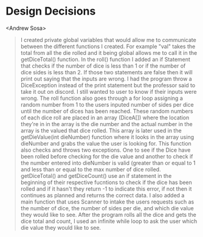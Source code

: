 # Design Decisions
\<Andrew Sosa>

> I created private global variables that would allow me to communicate between the different functions I created. For example "val" takes the total from all the die rolled and it being global allows me to call it in the getDiceTotal() function. In the roll() function I added an if Statement that checks if the number of dice is less than 1 or if the number of dice sides is less than 2. If those two statements are false then it will print out saying that the inputs are wrong. I had the program throw a DiceException instead of the print statement but the professor said to take it out on discord. I still wanted to user to know if their inputs were wrong. The roll function also goes through a for loop assigning a random number from 1 to the users inputed number of sides per dice until the number of dices has been reached. These random numbers of each dice roll are placed in an array (DiceA[]) where the location they're in in the array is the die number and the actual number in the array is the valued that dice rolled. This array is later used in the getDieValue(int dieNumber) function where  it looks in the array using dieNumber and grabs the value the user is looking for. This function also checks and throws two exceptions. One to see if the Dice have been rolled before checking for the die value and another to check if the number entered into dieNumber is valid (greater than or equal to 1 and less than or equal to the max number of dice rolled. getDiceTotal() and getDiceCount() use an if statement in the beginning of their respective fucntions to check if the dice has been rolled and if it hasn't they return -1 to indicate this error, if not then it continues as planned and returns the correct data. I also added a main function that uses Scanner to intake the users requests such as the number of dice, the number of sides per die, and which die value they would like to see. After the program rolls all the dice and gets the dice total and count, I used an infinite while loop to ask the user which die value they would like to see.

